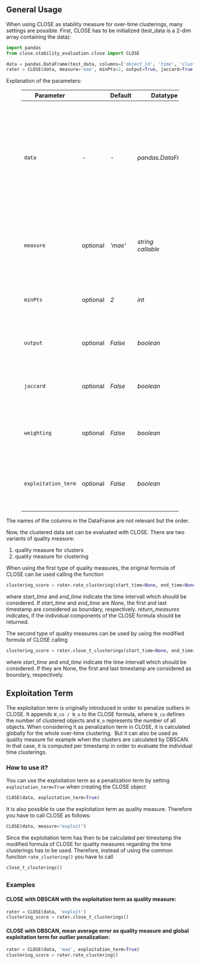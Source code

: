## General Usage

When using CLOSE as stability measure for over-time clusterings, many settings are possible. First, CLOSE has to be initialized (test\_data is a 2-dim array containing the data):

```python
import pandas
from close.stability_evaluation.close import CLOSE

data = pandas.DataFrame(test_data, columns=['object_id', 'time', 'cluster_id', 'feature1', 'feature2'])
rater = CLOSE(data, measure='mae', minPts=2, output=True, jaccard=True, weighting=True, exploitation_term=True)
```

Explanation of the parameters:

<figure class="table"><table><thead><tr><th>Parameter</th><th><br data-cke-filler="true"></th><th>Default</th><th>Datatype</th><th>Description</th></tr></thead><tbody><tr><td><code>data</code></td><td>-</td><td>-</td><td><i>pandas.DataFrame</i></td><td>with first column being the objectID, second being the timestamp, third being the clusterID and following columns being the features</td></tr><tr><td><code>measure</code></td><td>optional</td><td><i>'mae'</i></td><td><i>string</i><br><i>callable</i></td><td>describing the quality measure that should be used<br>a cluster measuring function</td></tr><tr><td><code>minPts</code></td><td>optional</td><td><i>2</i></td><td><i>int</i></td><td>used for densitiy based quality measure only</td></tr><tr><td><code>output</code></td><td>optional</td><td><i>False</i></td><td><i>boolean</i></td><td>indicating if intermediate results should be printed</td></tr><tr><td><code>jaccard</code></td><td>optional</td><td><i>False</i></td><td><i>boolean</i></td><td>indicating if jaccard index should be used in CLOSE</td></tr><tr><td><code>weighting</code></td><td>optional</td><td><i>False</i></td><td><i>boolean</i></td><td>indicating if more distant past should be weighted lower than nearer past</td></tr><tr><td><code>exploitation_term</code></td><td>optional</td><td><i>False</i></td><td><i>boolean</i></td><td>indicating if exploitation term for penalization of outliers should be used</td></tr></tbody></table></figure>

The names of the columns in the DataFrame are not relevant but the order.

Now, the clustered data set can be evaluated with CLOSE. There are two variants of quality measure:

1.  quality measure for clusters
2.  quality measure for clustering

When using the first type of quality measures, the original formula of CLOSE can be used calling the function

```python
clustering_score = rater.rate_clustering(start_time=None, end_time=None, return_measures=False)
```

where _start\_time_ and _end\_time_ indicate the time intervall which should be considered. If _start\_time_ and _end\_time_ are _None_, the first and last timestamp are considered as boundary, respectively. _return\_measures_ indicates, if the individual components of the CLOSE formula should be returned.

The second type of quality measures can be used by using the modified formula of CLOSE calling

```python
clustering_score = rater.close_t_clusterings(start_time=None, end_time=None)
```

where _start\_time_ and _end\_time_ indicate the time intervall which should be considered. If they are None, the first and last timestamp are considered as boundary, respectively.

## **Exploitation Term**

The exploitation term is originally introduced in order to penalize outliers in CLOSE.
It appends `N_co / N_o` to the CLOSE formula, where `N_co` defines the number of clustered objects and `N_o` represents the number of all objects.
When considering it as penalization term in CLOSE, it is calculated globally for the whole over-time clustering. 
But it can also be used as quality measure for example when the clusters are calculated by DBSCAN. In that case, it is computed per timestamp in order to evaluate the individual time clusterings.

### **How to use it?**

You can use the exploitation term as a penalization term by setting `exploitation_term=True` when creating the CLOSE object

```python
CLOSE(data, exploitation_term=True)
```

It is also possible to use the exploitation term as quality measure.
Therefore you have to call CLOSE as follows:

```python
CLOSE(data, measure="exploit")
```

Since the exploitation term has then to be calculated per timestamp the modified formula of CLOSE for quality measures regarding the time clusterings has to be used. Therefore, instead of using the common function `rate_clustering()` you have to call

```text
close_t_clusterings()
```

##

### Examples

#### CLOSE with DBSCAN with the exploitation term as quality measure:

```python
rater = CLOSE(data, 'exploit')
clustering_score = rater.close_t_clusterings()
```

####

#### CLOSE with DBSCAN, mean average error as quality measure and global exploitation term for outlier penalization:

```python
rater = CLOSE(data, 'mae', exploitation_term=True)
clustering_score = rater.rate_clustering()
```